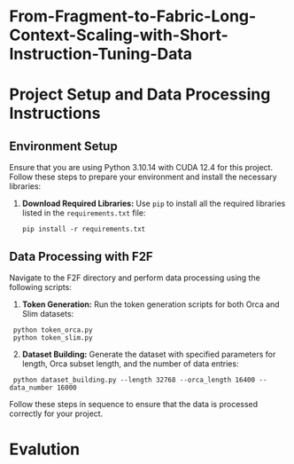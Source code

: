 # From-Fragment-to-Fabric-Long-Context-Scaling-with-Short-Instruction-Tuning-Data



# Project Setup and Data Processing Instructions

## Environment Setup

Ensure that you are using Python 3.10.14 with CUDA 12.4 for this project. Follow these steps to prepare your environment and install the necessary libraries:

1. **Download Required Libraries:**
   Use `pip` to install all the required libraries listed in the `requirements.txt` file:
   ```
   pip install -r requirements.txt
   ```

## Data Processing with F2F

Navigate to the F2F directory and perform data processing using the following scripts:

1. **Token Generation:**
   Run the token generation scripts for both Orca and Slim datasets:
  ```
   python token_orca.py
   python token_slim.py
  ```

2. **Dataset Building:**
   Generate the dataset with specified parameters for length, Orca subset length, and the number of data entries:
  ```
   python dataset_building.py --length 32768 --orca_length 16400 --data_number 16000
  ```

Follow these steps in sequence to ensure that the data is processed correctly for your project.



# Evalution
#
#